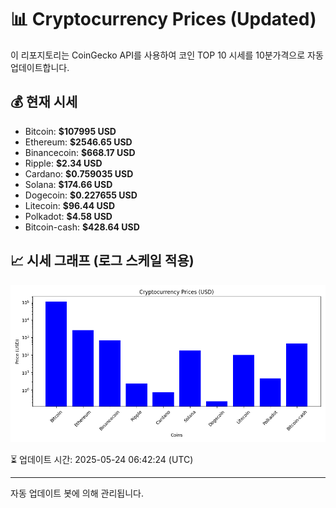 
# 📊 Cryptocurrency Prices (Updated)

이 리포지토리는 CoinGecko API를 사용하여 코인 TOP 10 시세를 10분가격으로 자동 업데이트합니다.

## 💰 현재 시세
- Bitcoin: **$107995 USD**
- Ethereum: **$2546.65 USD**
- Binancecoin: **$668.17 USD**
- Ripple: **$2.34 USD**
- Cardano: **$0.759035 USD**
- Solana: **$174.66 USD**
- Dogecoin: **$0.227655 USD**
- Litecoin: **$96.44 USD**
- Polkadot: **$4.58 USD**
- Bitcoin-cash: **$428.64 USD**

## 📈 시세 그래프 (로그 스케일 적용)
![Crypto Prices](crypto_prices.png)

⏳ 업데이트 시간: 2025-05-24 06:42:24 (UTC)

---
자동 업데이트 봇에 의해 관리됩니다.
